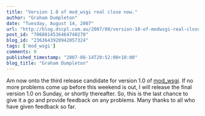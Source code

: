 ```yaml
---
title: "Version 1.0 of mod_wsgi real close now."
author: "Graham Dumpleton"
date: "Tuesday, August 14, 2007"
url: "http://blog.dscpl.com.au/2007/08/version-10-of-modwsgi-real-close-now.html"
post_id: "7068814536464740270"
blog_id: "2363643920942057324"
tags: ['mod_wsgi']
comments: 0
published_timestamp: "2007-08-14T20:52:00+10:00"
blog_title: "Graham Dumpleton"
---
```


Am now onto the third release candidate for version 1.0 of [mod\_wsgi](http://www.modwsgi.org/). If no more problems come up before this weekend is out, I will release the final version 1.0 on Sunday, or shortly thereafter. So, this is the last chance to give it a go and provide feedback on any problems. Many thanks to all who have given feedback so far.